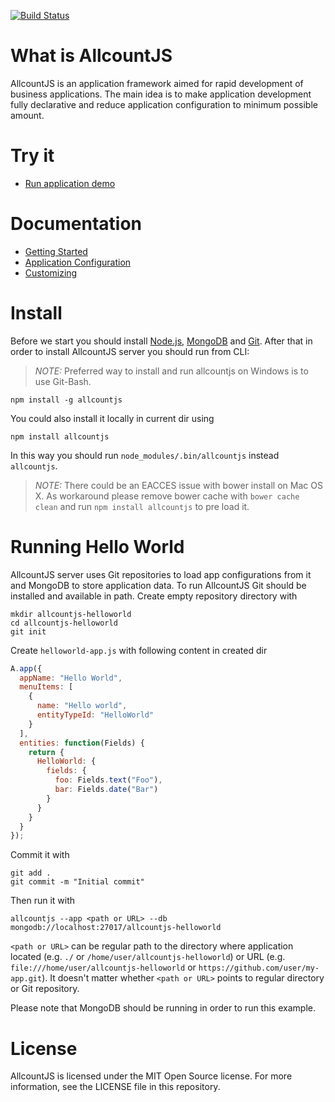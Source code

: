 [![Build Status](https://travis-ci.org/allcount/allcountjs.svg?branch=master)](https://travis-ci.org/allcount/allcountjs)

# What is AllcountJS

AllcountJS is an application framework aimed for rapid development of business applications.
The main idea is to make application development fully declarative and reduce application configuration to minimum possible amount.

# Try it

- [Run application demo](http://allcountjs.com/#demo)

# Documentation

- [Getting Started](http://allcountjs.com/docs/getting-started)
- [Application Configuration](http://allcountjs.com/docs/apps)
- [Customizing](http://allcountjs.com/docs/server)

# Install
Before we start you should install [Node.js](http://nodejs.org/), [MongoDB](http://www.mongodb.org/) and [Git](http://git-scm.com/).
After that in order to install AllcountJS server you should run from CLI:

> *NOTE:* Preferred way to install and run allcountjs on Windows is to use Git-Bash.

```
npm install -g allcountjs
```

You could also install it locally in current dir using

```
npm install allcountjs
```

In this way you should run `node_modules/.bin/allcountjs` instead `allcountjs`.

> *NOTE:* There could be an EACCES issue with bower install on Mac OS X.
As workaround please remove bower cache with `bower cache clean` and run `npm install allcountjs` to pre load it.

# Running Hello World
AllcountJS server uses Git repositories to load app configurations from it and MongoDB to store application data.
To run AllcountJS Git should be installed and available in path.
Create empty repository directory with

```
mkdir allcountjs-helloworld
cd allcountjs-helloworld
git init
```

Create `helloworld-app.js` with following content in created dir

```js
A.app({
  appName: "Hello World",
  menuItems: [
    {
      name: "Hello world",
      entityTypeId: "HelloWorld"
    }
  ],
  entities: function(Fields) {
    return {
      HelloWorld: {
        fields: {
          foo: Fields.text("Foo"),
          bar: Fields.date("Bar")
        }
      }
    }
  }
});
```

Commit it with

```
git add .
git commit -m "Initial commit"
```

Then run it with

```
allcountjs --app <path or URL> --db mongodb://localhost:27017/allcountjs-helloworld
```

`<path or URL>` can be regular path to the directory where application located (e.g. `./` or `/home/user/allcountjs-helloworld`) or URL (e.g. `file:///home/user/allcountjs-helloworld` or `https://github.com/user/my-app.git`). It doesn't matter whether `<path or URL>` points to regular directory or Git repository.

Please note that MongoDB should be running in order to run this example.

# License
AllcountJS is licensed under the MIT Open Source license. For more information, see the LICENSE file in this repository.